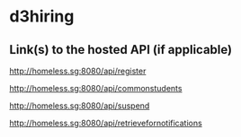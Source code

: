 # d3hiring

## Link(s) to the hosted API (if applicable)

http://homeless.sg:8080/api/register

http://homeless.sg:8080/api/commonstudents

http://homeless.sg:8080/api/suspend

http://homeless.sg:8080/api/retrievefornotifications
